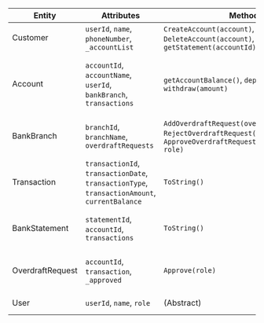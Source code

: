 | Entity          | Attributes                                           | Methods                                                      | Relationships                              |
|------------------|-----------------------------------------------------|-------------------------------------------------------------|-------------------------------------------|
| Customer        | `userId`, `name`, `phoneNumber`, `_accountList`      | `CreateAccount(account)`, `DeleteAccount(account)`, `getStatement(accountId)` | Has many Accounts                         |
| Account         | `accountId`, `accountName`, `userId`, `bankBranch`, `transactions` | `getAccountBalance()`, `deposit(amount)`, `withdraw(amount)` | Belongs to Customer, belongs to BankBranch, has many Transactions |
| BankBranch      | `branchId`, `branchName`, `overdraftRequests`        | `AddOverdraftRequest(overdraftRequest)`, `RejectOverdraftRequest(overdraftRequest)`, `ApproveOverdraftRequest(overdraftRequest, role)` | Has many Accounts, has many OverdraftRequests |
| Transaction     | `transactionId`, `transactionDate`, `transactionType`, `transactionAmount`, `currentBalance` | `ToString()`                                                | Belongs to Account                        |
| BankStatement   | `statementId`, `accountId`, `transactions`           | `ToString()`                                                | Includes many Transactions, belongs to Account |
| OverdraftRequest| `accountId`, `transaction`, `_approved`              | `Approve(role)`                                             | Belongs to Account, triggers BankBranch actions |
| User            | `userId`, `name`, `role`                             | (Abstract)                                                  | Extended by Customer                      |
